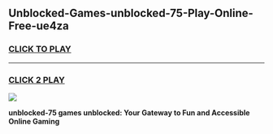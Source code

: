 
## Unblocked-Games-unblocked-75-Play-Online-Free-ue4za
<h3>
<a href="https://premium76.site?title=unblocked-75&ref=26A">CLICK TO PLAY</a></h3>
<hr>

<h3>
<a href="https://premium76.site?title=unblocked-75&ref=26A">CLICK 2 PLAY</a>
  
</h3>

<a href="https://premium76.site?title=unblocked-75&ref=26A"><img src="https://clearcache.store/games.png"></a>


**unblocked-75 games unblocked: Your Gateway to Fun and Accessible Online Gaming**
